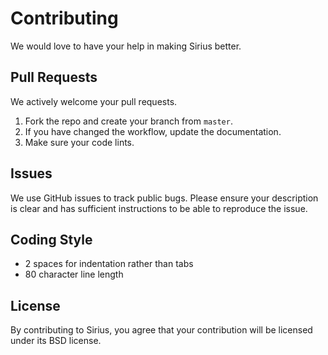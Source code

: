 # Contributing

We would love to have your help in making Sirius better.

## Pull Requests

We actively welcome your pull requests.

1. Fork the repo and create your branch from `master`.
2. If you have changed the workflow, update the documentation.
3. Make sure your code lints.

## Issues

We use GitHub issues to track public bugs. Please ensure your description is
clear and has sufficient instructions to be able to reproduce the issue.

## Coding Style

* 2 spaces for indentation rather than tabs
* 80 character line length

## License

By contributing to Sirius, you agree that your contribution will be licensed
under its BSD license.
